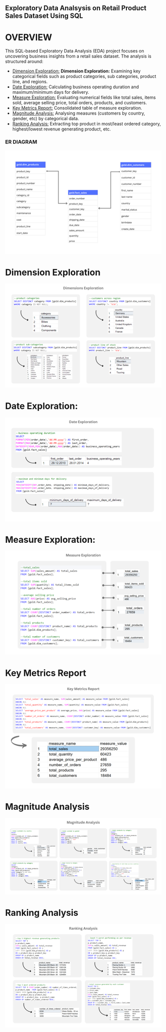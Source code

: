 ## Exploratory Data Analsysis on Retail Product Sales Dataset Using SQL
# OVERVIEW
This SQL-based Exploratory Data Analysis (EDA) project focuses on uncovering business insights from a retail sales dataset. The analysis is structured around:

* [Dimension Exploration:](#dimension-exploration) **Dimension Exploration:** Examining key categorical fields such as product categories, sub categories, product line, and regions.
* [Date Exploration:](#date-exploration) Calculating business operating duration and maximum/minimum days for delivery.
* [Measure Exploration:](#measure-exploration) Evaluating numerical fields like total sales, items sold, average selling price, total orders, products, and customers.
* [Key Metrics Report:](#key-metrics-report) Consolidated table of measure exploration.
* [Magnitude Analysis:](#magnitude-analysis) Analysing measures (customers by country, gender, etc) by categorical data.
* [Ranking Analysis:](#ranking-analysis) Extracting top product in most/least ordered category, highest/lowest revenue generating product, etc.

### ER DIAGRAM
![ER_Diagram](ER_Diagram.png)

# Dimension Exploration
![](Dimensions_Exploration.png)

# Date Exploration:
![](Date_Exploration.png)
 
# Measure Exploration:
![](measure_exploration.png)
 
# Key Metrics Report
![](key_metrics_report.png)
  
# Magnitude Analysis
![](magnitude_analysis.png)
 
# Ranking Analysis
![](ranking_analysis.png)
